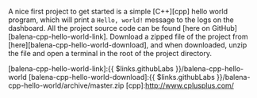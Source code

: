 A nice first project to get started is a simple [C++][cpp] hello world program, which will print a `Hello, world!` message to the logs on the dashboard. All the project source code can be found [here on GitHub][balena-cpp-hello-world-link]. Download a zipped file of the project from [here][balena-cpp-hello-world-download], and when downloaded, unzip the file and open a terminal in the root of the project directory.

[balena-cpp-hello-world-link]:{{ $links.githubLabs }}/balena-cpp-hello-world
[balena-cpp-hello-world-download]:{{ $links.githubLabs }}/balena-cpp-hello-world/archive/master.zip
[cpp]:http://www.cplusplus.com/
